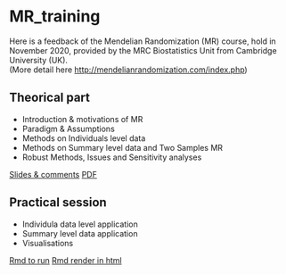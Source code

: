 # MR_training

Here is a feedback of the Mendelian Randomization (MR) course, hold in November 2020, provided by the MRC Biostatistics Unit from Cambridge University (UK).  
(More detail here http://mendelianrandomization.com/index.php)

## Theorical part 

- Introduction & motivations of MR
- Paradigm & Assumptions
- Methods on Individuals level data
- Methods on Summary level data and Two Samples MR
- Robust Methods, Issues and Sensitivity analyses

[Slides & comments](https://github.com/mboissel/MR_training/blob/main/MendelianRandomization_MB.pptx)
[PDF](https://github.com/mboissel/MR_training/blob/main/MendelianRandomization_MB.pdf)

## Practical session

- Individula data level application
- Summary level data application
- Visualisations

[Rmd to run](https://github.com/mboissel/MR_training/blob/main/MR_practical_session.Rmd)
[Rmd render in html](https://github.com/mboissel/MR_training/blob/main/MR_Practicical_Session_2023.html)
